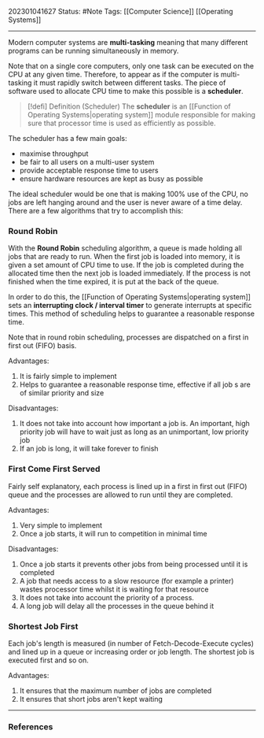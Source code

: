 202301041627
Status: #Note
Tags: [[Computer Science]] [[Operating Systems]]

___

Modern computer systems are **multi-tasking** meaning that many different programs can be running simultaneously in memory.

Note that on a single core computers, only one task can be executed on the CPU at any given time. Therefore, to appear as if the computer is multi-tasking it must rapidly switch between different tasks. The piece of software used to allocate CPU time to make this possible is a **scheduler**.

>[!defi] Definition (Scheduler)
>The **scheduler** is an [[Function of Operating Systems|operating system]] module responsible for making sure that processor time is used as efficiently as possible.

The scheduler has a few main goals:
+ maximise throughput
+ be fair to all users on a multi-user system
+ provide acceptable response time to users
+ ensure hardware resources are kept as busy as possible

The ideal scheduler would be one that is making 100% use of the CPU, no jobs are left hanging around and the user is never aware of a time delay. There are a few algorithms that try to accomplish this:

### Round Robin

With the **Round Robin** scheduling algorithm, a queue is made holding all jobs that are ready to run. When the first job is loaded into memory, it is given a set amount of CPU time to use. If the job is completed during the allocated time then the next job is loaded immediately. If the process is not finished when the time expired, it is put at the back of the queue.

In order to do this, the [[Function of Operating Systems|operating system]] sets an **interrupting clock / interval timer** to generate interrupts at specific times. This method of scheduling helps to guarantee a reasonable response time.

Note that in round robin scheduling, processes are dispatched on a first in first out (FIFO) basis.

Advantages:
1. It is fairly simple to implement
2. Helps to guarantee a reasonable response time, effective if all job s are of similar priority and size

Disadvantages:
1. It does not take into account how important a job is. An important, high priority job will have to wait just as long as an unimportant, low priority job
2. If an job is long, it will take forever to finish

### First Come First Served

Fairly self explanatory, each process is lined up in a first in first out (FIFO) queue and the processes are allowed to run until they are completed.

Advantages:
1. Very simple to implement
2. Once a job starts, it will run to competition in minimal time

Disadvantages:
1. Once a job starts it prevents other jobs from being processed until it is completed
2. A job that needs access to a slow resource (for example a printer) wastes processor time whilst it is waiting for that resource
3. It does not take into account the priority of a process.
4. A long job will delay all the processes in the queue behind it

### Shortest Job First

Each job's length is measured (in number of Fetch-Decode-Execute cycles) and lined up in a queue or increasing order or job length. The shortest job is executed first and so on.

Advantages:
1. It ensures that the maximum number of jobs are completed
2. It ensures that short jobs aren't kept waiting


___
### References